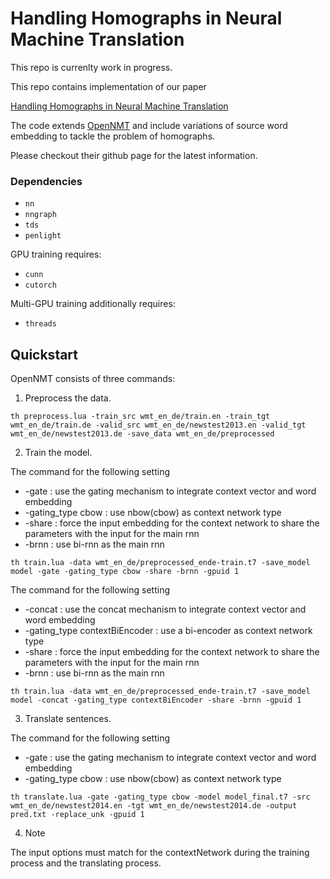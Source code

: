 # Handling Homographs in Neural Machine Translation 
This repo is currenlty work in progress.

This repo contains implementation of our paper 

[Handling Homographs in Neural Machine Translation](https://arxiv.org/abs/1708.06510)

The code extends [OpenNMT](https://github.com/OpenNMT/OpenNMT) and include variations of source word embedding to tackle the problem of homographs.

Please checkout their github page for the latest information.

### Dependencies

* `nn`
* `nngraph`
* `tds`
* `penlight`

GPU training requires:

* `cunn`
* `cutorch`

Multi-GPU training additionally requires:

* `threads`

## Quickstart

OpenNMT consists of three commands:

1) Preprocess the data.

```th preprocess.lua -train_src wmt_en_de/train.en -train_tgt wmt_en_de/train.de -valid_src wmt_en_de/newstest2013.en -valid_tgt wmt_en_de/newstest2013.de -save_data wmt_en_de/preprocessed```

2) Train the model.

The command for the following setting
- -gate : use the gating mechanism to integrate context vector and word embedding
- -gating_type cbow : use nbow(cbow) as context network type
- -share : force the input embedding for the context network to share the parameters with the input for the main rnn
- -brnn : use bi-rnn as the main rnn

```th train.lua -data wmt_en_de/preprocessed_ende-train.t7 -save_model model -gate -gating_type cbow -share -brnn -gpuid 1```

The command for the following setting
- -concat : use the concat mechanism to integrate context vector and word embedding
- -gating_type contextBiEncoder : use a bi-encoder as context network type
- -share : force the input embedding for the context network to share the parameters with the input for the main rnn
- -brnn : use bi-rnn as the main rnn

```th train.lua -data wmt_en_de/preprocessed_ende-train.t7 -save_model model -concat -gating_type contextBiEncoder -share -brnn -gpuid 1```

3) Translate sentences.

The command for the following setting
- -gate : use the gating mechanism to integrate context vector and word embedding
- -gating_type cbow : use nbow(cbow) as context network type

```th translate.lua -gate -gating_type cbow -model model_final.t7 -src wmt_en_de/newstest2014.en -tgt wmt_en_de/newstest2014.de -output pred.txt -replace_unk -gpuid 1```

4) Note

The input options must match for the contextNetwork during the training process and the translating process.
